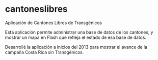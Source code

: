 cantoneslibres
==============

Aplicación de Cantones Libres de Transgénicos

Esta aplicación permite administrar una base de datos de los cantones, y mostrar un mapa en Flash que refleja el estado de esa base de datos.

Desarrollé la aplicación a inicios del 2013 para mostrar el avance de la campaña Costa Rica sin Transgénicos.

